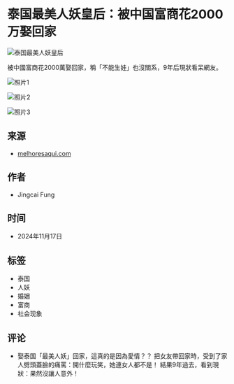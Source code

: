 # 泰国最美人妖皇后：被中国富商花2000万娶回家

![泰国最美人妖皇后](https://external-sjc3-1.xx.fbcdn.net/emg1/v/t13/6376004362294060924?stp=dst-src&url=https%3A%2F%2Fcdn16.oss-accelerate.aliyuncs.com%2F79C40CCF5E43w2000h1050.jpeg&utld=aliyuncs.com&ccb=13-1&oh=06_Q399PyMIxySFAb8p6eG_R_JOpAMRzL07VmaAg4fbsguamMk&oe=67C2A229&_nc_sid=1d65fc)

被中國富商花2000萬娶回家，稱「不能生娃」也沒關系，9年后現狀看呆網友。 

![照片1](https://scontent-sjc3-1.cdninstagram.com/v/t51.29350-15/467328721_1090269959207275_3314749435555777626_n.jpg?stp=dst-jpg_e15_tt6&efg=eyJ2ZW5jb2RlX3RhZyI6ImltYWdlX3VybGdlbi43MjB4OTg0LnNkci5mMjkzNTAuZGVmYXVsdF9pbWFnZSJ9&_nc_ht=scontent-sjc3-1.cdninstagram.com&_nc_cat=107&_nc_oc=Q6cZ2AFv_2zNHPWxjvukyb0-J_FF0Mnst7hnilcIpj7UaBr6UmSjbe3vsUUyDS_LTFAfgD0&_nc_ohc=fqOtCOtPbnAQ7kNvgG3jGEr&_nc_gid=c10f762a3bb74b018cb819d89cc77dae&edm=APs17CUBAAAA&ccb=7-5&ig_cache_key=MzUwMzAzMTA3OTAwNDg5NTA2NQ%3D%3D.3-ccb7-5&oh=00_AYBoCn_nWPCcfuQpxYBCFWi2RlrwsR_AQJOMTRfsC-xyug&oe=67C6730A&_nc_sid=10d13b)

![照片2](https://scontent-sjc3-1.cdninstagram.com/v/t51.29350-15/467182694_1677605049482541_608740628652055581_n.jpg?stp=dst-jpg_e15_tt6&efg=eyJ2ZW5jb2RlX3RhZyI6ImltYWdlX3VybGdlbi43MjB4Mzg4LnNkci5mMjkzNTAuZGVmYXVsdF9pbWFnZSJ9&_nc_ht=scontent-sjc3-1.cdninstagram.com&_nc_cat=109&_nc_oc=Q6cZ2AFv_2zNHPWxjvukyb0-J_FF0Mnst7hnilcIpj7UaBr6UmSjbe3vsUUyDS_LTFAfgD0&_nc_ohc=B8fQjqOtK6IQ7kNvgHSvkXI&_nc_gid=c10f762a3bb74b018cb819d89cc77dae&edm=APs17CUBAAAA&ccb=7-5&ig_cache_key=MzUwMzAzMTA3OTEzOTI1OTU0NQ%3D%3D.3-ccb7-5&oh=00_AYCY-FOACFE6SeXVF-K-up_cII0Smu_NZvAl_6kSpGkL2w&oe=67C68A46&_nc_sid=10d13b)

![照片3](https://scontent-sjc3-1.cdninstagram.com/v/t51.29350-15/467260124_922152859441436_7376837898091387388_n.jpg?stp=dst-jpg_e15_tt6&efg=eyJ2ZW5jb2RlX3RhZyI6ImltYWdlX3VybGdlbi43MjB4NTg5LnNkci5mMjkzNTAuZGVmYXVsdF9pbWFnZSJ9&_nc_ht=scontent-sjc3-1.cdninstagram.com&_nc_cat=108&_nc_oc=Q6cZ2AFv_2zNHPWxjvukyb0-J_FF0Mnst7hnilcIpj7UaBr6UmSjbe3vsUUyDS_LTFAfgD0&_nc_ohc=D-5Xj5jeOnIQ7kNvgE_K8Ac&_nc_gid=c10f762a3bb74b018cb819d89cc77dae&edm=APs17CUBAAAA&ccb=7-5&ig_cache_key=MzUwMzAzMTA3OTIwNjMzNTM2OA%3D%3D.3-ccb7-5&oh=00_AYAH9FXxAR_jfEAE5hqGkEkNvXOCApkKAXFGM2nDWrPCzQ&oe=67C69B2B&_nc_sid=10d13b)

## 来源
- [melhoresaqui.com](https://melhoresaqui.com/d/6381222E)

## 作者
- Jingcai Fung

## 时间
- 2024年11月17日

## 标签
- 泰国
- 人妖
- 婚姻
- 富商
- 社会现象

## 评论
- 娶泰国「最美人妖」回家，這真的是因為愛情？？ 把女友帶回家時，受到了家人劈頭蓋臉的痛罵：開什麼玩笑，她連女人都不是！ 結果9年過去，看到現狀：果然沒讓人意外！